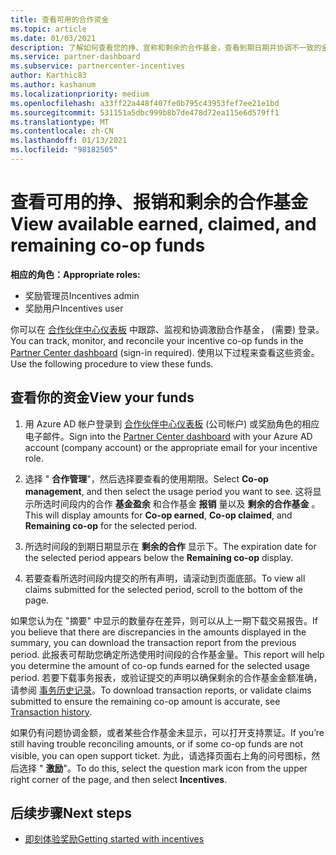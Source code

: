 ```yaml
---
title: 查看可用的合作资金
ms.topic: article
ms.date: 01/03/2021
description: 了解如何查看您的挣、宣称和剩余的合作基金，查看到期日期并协调不一致的金额。
ms.service: partner-dashboard
ms.subservice: partnercenter-incentives
author: Karthic83
ms.author: kashanum
ms.localizationpriority: medium
ms.openlocfilehash: a33ff22a448f407fe0b795c43953fef7ee21e1bd
ms.sourcegitcommit: 531151a5dbc999b8b7de478d72ea115e6d579ff1
ms.translationtype: MT
ms.contentlocale: zh-CN
ms.lasthandoff: 01/13/2021
ms.locfileid: "98182505"
---
```

# <a name="view-available-earned-claimed-and-remaining-co-op-funds"></a><span data-ttu-id="ee460-103">查看可用的挣、报销和剩余的合作基金</span><span class="sxs-lookup"><span data-stu-id="ee460-103">View available earned, claimed, and remaining co-op funds</span></span>

<span data-ttu-id="ee460-104">**相应的角色：**</span><span class="sxs-lookup"><span data-stu-id="ee460-104">**Appropriate roles:**</span></span>

- <span data-ttu-id="ee460-105">奖励管理员</span><span class="sxs-lookup"><span data-stu-id="ee460-105">Incentives admin</span></span>
- <span data-ttu-id="ee460-106">奖励用户</span><span class="sxs-lookup"><span data-stu-id="ee460-106">Incentives user</span></span>

<span data-ttu-id="ee460-107">你可以在 [合作伙伴中心仪表板](https://partner.microsoft.com/dashboard/) 中跟踪、监视和协调激励合作基金， (需要) 登录。</span><span class="sxs-lookup"><span data-stu-id="ee460-107">You can track, monitor, and reconcile your incentive co-op funds in the [Partner Center dashboard](https://partner.microsoft.com/dashboard/) (sign-in required).</span></span> <span data-ttu-id="ee460-108">使用以下过程来查看这些资金。</span><span class="sxs-lookup"><span data-stu-id="ee460-108">Use the following procedure to view these funds.</span></span>

## <a name="view-your-funds"></a><span data-ttu-id="ee460-109">查看你的资金</span><span class="sxs-lookup"><span data-stu-id="ee460-109">View your funds</span></span>

1. <span data-ttu-id="ee460-110">用 Azure AD 帐户登录到 [合作伙伴中心仪表板](https://partner.microsoft.com/dashboard/) (公司帐户) 或奖励角色的相应电子邮件。</span><span class="sxs-lookup"><span data-stu-id="ee460-110">Sign into the [Partner Center dashboard](https://partner.microsoft.com/dashboard/) with your Azure AD account (company account) or the appropriate email for your incentive role.</span></span>

2. <span data-ttu-id="ee460-111">选择 " **合作管理**"，然后选择要查看的使用期限。</span><span class="sxs-lookup"><span data-stu-id="ee460-111">Select **Co-op management**, and then select the usage period you want to see.</span></span> <span data-ttu-id="ee460-112">这将显示所选时间段内的合作 **基金盈余** 和合作基金 **报销** 量以及 **剩余的合作基金** 。</span><span class="sxs-lookup"><span data-stu-id="ee460-112">This will display amounts for **Co-op earned**, **Co-op claimed**, and **Remaining co-op** for the selected period.</span></span>

3. <span data-ttu-id="ee460-113">所选时间段的到期日期显示在 **剩余的合作** 显示下。</span><span class="sxs-lookup"><span data-stu-id="ee460-113">The expiration date for the selected period appears below the **Remaining co-op** display.</span></span>  

4. <span data-ttu-id="ee460-114">若要查看所选时间段内提交的所有声明，请滚动到页面底部。</span><span class="sxs-lookup"><span data-stu-id="ee460-114">To view all claims submitted for the selected period, scroll to the bottom of the page.</span></span>

<span data-ttu-id="ee460-115">如果您认为在 "摘要" 中显示的数量存在差异，则可以从上一期下载交易报告。</span><span class="sxs-lookup"><span data-stu-id="ee460-115">If you believe that there are discrepancies in the amounts displayed in the summary, you can download the transaction report from the previous period.</span></span> <span data-ttu-id="ee460-116">此报表可帮助您确定所选使用时间段的合作基金量。</span><span class="sxs-lookup"><span data-stu-id="ee460-116">This report will help you determine the amount of co-op funds earned for the selected usage period.</span></span> <span data-ttu-id="ee460-117">若要下载事务报表，或验证提交的声明以确保剩余的合作基金金额准确，请参阅 [事务历史记录](./payout-statement.md#transaction-history)。</span><span class="sxs-lookup"><span data-stu-id="ee460-117">To download transaction reports, or validate claims submitted to ensure the remaining co-op amount is accurate, see [Transaction history](./payout-statement.md#transaction-history).</span></span>

<span data-ttu-id="ee460-118">如果仍有问题协调金额，或者某些合作基金未显示，可以打开支持票证。</span><span class="sxs-lookup"><span data-stu-id="ee460-118">If you’re still having trouble reconciling amounts, or if some co-op funds are not visible, you can open support ticket.</span></span> <span data-ttu-id="ee460-119">为此，请选择页面右上角的问号图标，然后选择 " **激励**"。</span><span class="sxs-lookup"><span data-stu-id="ee460-119">To do this, select the question mark icon from the upper right corner of the page, and then select **Incentives**.</span></span>

## <a name="next-steps"></a><span data-ttu-id="ee460-120">后续步骤</span><span class="sxs-lookup"><span data-stu-id="ee460-120">Next steps</span></span>

- [<span data-ttu-id="ee460-121">即刻体验奖励</span><span class="sxs-lookup"><span data-stu-id="ee460-121">Getting started with incentives</span></span>](incentives-get-started-intro.md)